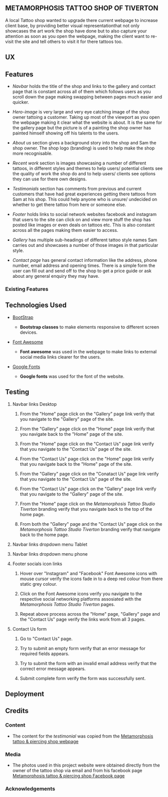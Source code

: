 ## METAMORPHOSIS TATTOO SHOP OF TIVERTON

A local Tattoo shop wanted to upgrade there current webpage to increase client base, by providing better visual 
representationthat not only showcases the art work the shop have done but to also capture your attention as soon
as you open the webpage, making the client want to re-visit the site and tell others to visit it for there tattoos
too.

## UX



## Features

- *Navbar* holds the title of the shop and links to the gallery and contact page that is constant across all of them which
follows users as you scroll down the page making swapping between pages much easier and quicker.

- *Hero-image* is very large and very eye catching image of the shop owner tattoing a customer. Taking up most of the 
viewport as you open the webpage making it clear what the website is about. It is the same for the gallery page but the picture is
of a painting the shop owner has painted himself showing off his talents to the users.

- *About us* section gives a background story into the shop and Sam the shop owner. The shop logo (branding) is used to help make
the shop more recognisable. 

- *Recent work* section is images showcasing a number of different tattoos, in different styles and themes to help users/ potential 
clients see the quality of work the shop do and to help users/ clients see options they can use for there own designs.

- *Testimonials* section has comments from previous and current customers that have had great experiences getting there tattoos 
from Sam at his shop. This could help anyone who is unsure/ undecided on whether to get there tattoo from here or someone else.

- *Footer* holds links to social network websites facebook and instagram that users to the site can click on and view more stuff 
the shop has posted like images or even deals on tattoos etc. This is also constant across all the pages making them easier to
access.

- *Gallery* has multiple sub-headings of different tattoo style names Sam carries out and showcases a number of those images in
that particular style.

- *Contact page* has general contact information like the address, phone number, email address and opening times. There is a 
simple form the user can fill out and send off to the shop to get a price guide or ask about any general enquiry they may have.

### Existing Features


## Technologies Used

- [BootStrap](https://getbootstrap.com/docs/4.1/content/tables/)

    - **Bootstrap classes** to make elements responsive to different screen devices.

- [Font Awesome](https://fontawesome.com/)

    - **Font awesome** was used in the webpage to make links to external social media links clearer for the users.

- [Google Fonts](https://fonts.google.com/)

    - **Google fonts** was used for the font of the website.

## Testing

1. Navbar links Desktop

    1. From the "Home" page click on the "Gallery" page link
         verify that you navigate to the "Gallery" page of the site.

    2. From the "Gallery" page click on the "Home" page link
         verify that you navigate back to the "Home" page of the site.

    3. From the "Home" page click on the "Contact Us" page link
         verify that you navigate to the "Contact Us" page of the site.

    4. From the "Contact Us" page click on the "Home" page link
         verify that you navigate back to the "Home" page of the site.

    5. From the "Gallery" page click on the "Conatact Us" page link
         verify that you navigate to the "Contact Us" page of the site.

    6. From the "Contact Us" page click on the "Gallery" page link
         verify that you navigate to the "Gallery" page of the site.

    7. From the "Home" page click on the *Metamorphosis Tattoo Studio Tiverton* branding
         verify that you navigate back to the top of the home page.

    8. From both the "Gallery" page and the "Contact Us" page click on the *Metamorphosis Tattoo Studio Tiverton* branding
         verify that navigate back to the home page.

2. Navbar links dropdown menu Tablet


3. Navbar links dropdown menu phone


4. Footer socials icon links

    1. Hover over "Instagram" and "Facebook" Font Awesome icons with mouse cursor
         verify the icons fade in to a deep red colour from there static grey colour.

    2. Click on the Font Awesome icons
         verify you navigate to the respective social networking platforms assosiated with the *Metamorphosis Tattoo Studio Tiverton* pages.

    3. Repeat above process across the "Home" page, "Gallery" page and the "Contact Us" page
         verify the links work from all 3 pages.

5. Contact Us form

    1. Go to "Contact Us" page.

    2. Try to submit an empty form
        verify that an error message for required fields appears.
    
    3. Try to submit the form with an invalid email address
        verify that the correct error message appears.

    4. Submit complete form
        verify the form was successfully sent.



## Deployment


## Credits


### Content

- The content for the *testimonial* was copied from the 
[Metamorphosis tattoo & piercing shop webpage](https://metamorphosis-tattoo-and-piercing.business.site/)

### Media

- The photos used in this project website were obtained directly from the owner of the tattoo shop via email and from his facebook 
page [Metamorphosis tattoo & piercing shop Facebook page](https://www.facebook.com/Metamorphosis-tattoo-piercing-studio-204114539734458)

### Acknowledgements